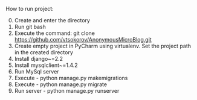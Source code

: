 How to run project:

0. Create and enter the directory 
1. Run git bash
2. Execute the command: git clone https://github.com/vtsokorov/AnonymousMicroBlog.git
3. Create empty project in PyCharm using virtualenv. Set the project path in the created directory
4. Install django~=2.2
5. Install mysqlclient~=1.4.2
6. Run MySql server
7. Execute - python manage.py makemigrations
8. Execute  - python manage.py migrate
6. Run server - python manage.py runserver